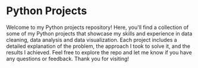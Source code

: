 # Python Projects
Welcome to my Python projects repository! Here, you'll find a collection of some of my Python projects that showcase my skills 
and experience in data cleaning, data analysis and data visualization. Each project includes a detailed explanation 
of the problem, the approach I took to solve it, and the results I achieved. Feel free to explore the repo and let me know
if you have any questions or feedback. Thank you for visiting!
